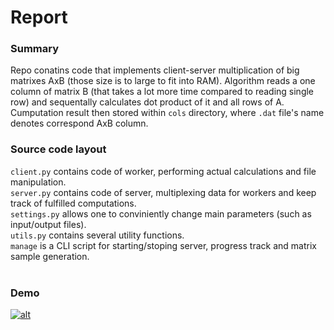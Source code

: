 # Report

### Summary
Repo conatins code that implements client-server multiplication of big matrixes AxB (those size is to large to fit into RAM). Algorithm reads a one column of matrix B (that takes a lot more time compared to reading single row) and sequentally calculates dot product of it and all rows of A. Cumputation result then stored within `cols` directory, where `.dat` file's name denotes correspond AxB column.<br>

### Source code layout
`client.py` contains code of worker, performing actual calculations and file manipulation.<br>
`server.py` contains code of server, multiplexing data for workers and keep track of fulfilled computations. <br>
`settings.py` allows one to conviniently change main parameters (such as input/output files).<br>
`utils.py` contains several utility functions.<br>
`manage` is a CLI script for starting/stoping server, progress track and matrix sample generation.<br>
<br>

### Demo
[![alt](https://asciinema.org/a/169408.png)](https://asciinema.org/a/169408)
